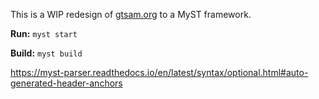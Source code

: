 This is a WIP redesign of [gtsam.org](https://gtsam.org/) to a MyST framework.

**Run:**
`myst start`

**Build:**
`myst build`

https://myst-parser.readthedocs.io/en/latest/syntax/optional.html#auto-generated-header-anchors

